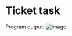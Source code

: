 # Ticket task
Program output:
![image](https://github.com/user-attachments/assets/3de0bb16-d80e-401a-8ed5-7ec5c2e1f663)
